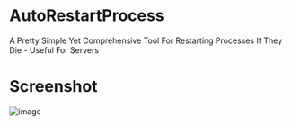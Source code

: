 # AutoRestartProcess
A Pretty Simple Yet Comprehensive Tool For Restarting Processes If They Die - Useful For Servers
# Screenshot
![image](https://user-images.githubusercontent.com/36628963/112144428-20d22200-8bd1-11eb-9de3-76e786c87e25.png)
